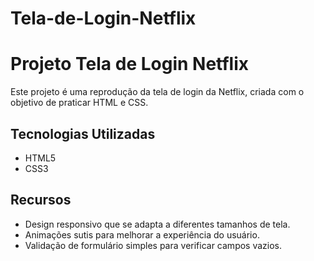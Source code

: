# Tela-de-Login-Netflix

# Projeto Tela de Login Netflix

Este projeto é uma reprodução da tela de login da Netflix, criada com o objetivo de praticar HTML e CSS.

## Tecnologias Utilizadas

- HTML5
- CSS3

## Recursos

- Design responsivo que se adapta a diferentes tamanhos de tela.
- Animações sutis para melhorar a experiência do usuário.
- Validação de formulário simples para verificar campos vazios.
